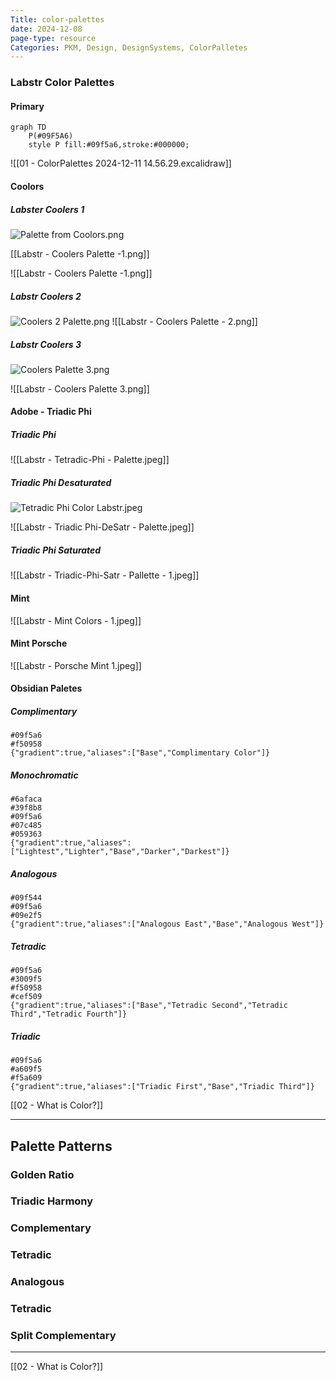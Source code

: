 ```yaml
---
Title: color-palettes
date: 2024-12-08
page-type: resource
Categories: PKM, Design, DesignSystems, ColorPalletes
---
```


### Labstr Color Palettes

#### Primary 

```mermaid
graph TD
	P(#09F5A6)
	style P fill:#09f5a6,stroke:#000000;
```

![[01 - ColorPalettes 2024-12-11 14.56.29.excalidraw]]
#### Coolors

##### Labster Coolers 1

![Palette from Coolors.png](app://a15bc1a709ab3eeccca132fec1598dac3d89/Users/antonioreid/Library/CloudStorage/GoogleDrive-read.musik@gmail.com/My%20Drive/Documents/Microsoft%20AI%20Generative%20Images/vault/04%20-%20Assets/03%20-%20Colors/Palette%20from%20Coolors.png?1733950248246)

[[Labstr - Coolers Palette -1.png]]

![[Labstr - Coolers Palette -1.png]]

##### Labstr Coolers 2

![Coolers 2 Palette.png](app://a15bc1a709ab3eeccca132fec1598dac3d89/Users/antonioreid/Library/CloudStorage/GoogleDrive-read.musik@gmail.com/My%20Drive/Documents/Microsoft%20AI%20Generative%20Images/vault/04%20-%20Assets/03%20-%20Colors/Coolers%202%20Palette.png?1733950248314)
![[Labstr - Coolers Palette - 2.png]]
##### Labstr Coolers 3

![Coolers Palette 3.png](app://a15bc1a709ab3eeccca132fec1598dac3d89/Users/antonioreid/Library/CloudStorage/GoogleDrive-read.musik@gmail.com/My%20Drive/Documents/Microsoft%20AI%20Generative%20Images/vault/04%20-%20Assets/03%20-%20Colors/Coolers%20Palette%203.png?1733950248295)

![[Labstr - Coolers Palette 3.png]]
#### Adobe - Triadic Phi 

##### Triadic Phi 

![[Labstr - Tetradic-Phi - Palette.jpeg]]

##### Triadic Phi Desaturated

![Tetradic Phi Color Labstr.jpeg](app://a15bc1a709ab3eeccca132fec1598dac3d89/Users/antonioreid/Library/CloudStorage/GoogleDrive-read.musik@gmail.com/My%20Drive/Documents/Microsoft%20AI%20Generative%20Images/vault/04%20-%20Assets/03%20-%20Colors/Tetradic%20Phi%20Color%20Labstr.jpeg?1733950248147)

![[Labstr - Triadic Phi-DeSatr - Palette.jpeg]]


##### Triadic Phi Saturated

![[Labstr - Triadic-Phi-Satr - Pallette  - 1.jpeg]]

#### Mint

![[Labstr - Mint Colors - 1.jpeg]]

#### Mint Porsche

![[Labstr - Porsche Mint 1.jpeg]]
#### Obsidian Paletes
##### Complimentary

```palette
#09f5a6
#f50958
{"gradient":true,"aliases":["Base","Complimentary Color"]}
```

##### Monochromatic

```palette
#6afaca
#39f8b8
#09f5a6
#07c485
#059363
{"gradient":true,"aliases":["Lightest","Lighter","Base","Darker","Darkest"]}
```

##### Analogous

```palette
#09f544
#09f5a6
#09e2f5
{"gradient":true,"aliases":["Analogous East","Base","Analogous West"]}
```

##### Tetradic

```palette
#09f5a6
#3009f5
#f50958
#cef509
{"gradient":true,"aliases":["Base","Tetradic Second","Tetradic Third","Tetradic Fourth"]}
```

##### Triadic

```palette
#09f5a6
#a609f5
#f5a609
{"gradient":true,"aliases":["Triadic First","Base","Triadic Third"]}
```

[[02 - What is Color?]]

---

## Palette Patterns
### Golden Ratio

### Triadic Harmony

### Complementary

### Tetradic

### Analogous

### Tetradic

### Split Complementary

---

[[02 - What is Color?]]